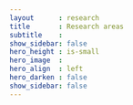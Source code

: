 ```yaml
---
layout      : research
title       : Research areas
subtitle    :
show_sidebar: false
hero_height : is-small
hero_image  : 
hero_align  : left
hero_darken : false
show_sidebar: false
---
```

